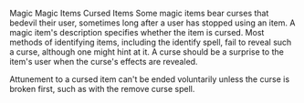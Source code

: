 Magic
Magic Items
Cursed Items
Some magic items bear curses that bedevil their user, sometimes long after a user has stopped using an item. A magic item's description specifies whether the item is cursed. Most methods of identifying items, including the identify spell, fail to reveal such a curse, although one might hint at it. A curse should be a surprise to the item's user when the curse's effects are revealed.

Attunement to a cursed item can't be ended voluntarily unless the curse is broken first, such as with the remove curse spell.